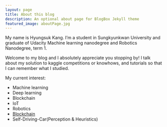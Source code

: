 ```yaml
---
layout: page
title: About this blog
description: An optional about page for BlogBox Jekyll theme
featured_image: aboutPage.jpg
---
```


My name is Hyungsuk Kang. I’m a student in Sungkyunkwan University and graduate of Udacity Machine learning nanodegree and Robotics Nanodegree, term 1.

Welcome to my blog and I absolutely appreciate you stopping by! I talk about my solution to kaggle competitions or knowhows, and tutorials so that I can remember what I studied.

My current interest:

- Machine learning
- Deep learning
- Blockchain
- IoT
- Robotics
- [Blockchain](https://github.com/hskang9/blockchain-javascript)
- Self-Driving-Car(Perception & Heuristics)

